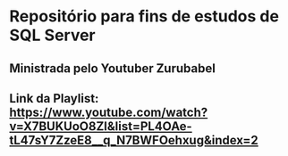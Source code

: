 # Repositório para fins de estudos de SQL Server

## Ministrada pelo Youtuber Zurubabel
## Link da Playlist: https://www.youtube.com/watch?v=X7BUKUoO8ZI&list=PL4OAe-tL47sY7ZzeE8__q_N7BWFOehxug&index=2